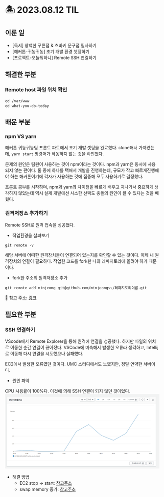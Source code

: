 # 🏝️ 2023.08.12 TIL
## 이룬 일
- [독서] 창백한 푸른점 & 츠바키 문구점 필사하기
- [해커톤-귀농귀농] 초기 개발 환경 셋팅하기
- [프로젝트-오늘뭐하니] Remote SSH 연결하기
## 해결한 부분
### Remote host 파일 위치 확인
```
cd /var/www
cd what-you-do-today
```
## 배운 부분
### npm VS yarn
해커톤 귀농귀농팀 프론트 파트에서 초기 개발 셋팅을 완료했다. clone해서 가져왔는데, `yarn start` 명령어가 작동하지 않는 것을 확인했다.

문제의 원인은 팀원이 사용하는 것이 npm이라는 것이다. npm과 yarn은 동시에 사용되지 않는 편이다. 둘 중에 하나를 택해서 개발을 진행하는데, 규모가 작고 빠르게진행해야 하는 해커톤이기에 각자가 사용하는 것에 집중해 모두 사용하기로 결정했다.

프론트 공부를 시작하며, npm과 yarn의 차이점을 빠르게 배우고 지나가서 중요하게 생각하지 않았는데 역시 실제 개발에선 사소한 선택도 충돌의 원인이 될 수 있다는 것을 배웠다.
### 원격저장소 추가하기
Remote SSH로 원격 접속을 성공했다. 
- 작업환경을 살펴보기
```
git remote -v
```
해당 서버에 어떠한 원격장치들이 연결되어 있는지를 확인할 수 있는 것이다. 이제 내 원격장치의 연결이 필요하다. 작업한 코드를 fork한 나의 레파지토리에 올려야 하기 때문이다.
- fork한 주소의 원격저장소 추가
```
git remote add minjeong git@github.com/minjeongss/레파지토리이름.git
```
 📌 참고 주소: [링크](https://velog.io/@adguy/git-%EC%97%AC%EB%9F%AC%EA%B0%9C-%EC%9B%90%EA%B2%A9-%EC%A0%80%EC%9E%A5%EC%86%8C-%EC%82%AC%EC%9A%A9%ED%95%B4%EC%84%9C-%ED%94%84%EB%A1%9C%EC%A0%9D%ED%8A%B8-%ED%95%9C%EA%B0%9C%EC%97%90-%EC%97%B0%EA%B2%B0%ED%95%98%EA%B8%B0)
## 필요한 부분
### SSH 연결하기
VScode에서 Remote Explorer을 통해 원격에 연결을 성공했다. 하지만 파일의 위치로 이동한 순간 연결이 끊어졌다. VSCode에 미숙해서 발생한 오류라 생각하고, Intellij로 이동해 다시 연결을 시도했으나 실패했다.

EC2에서 발생한 오류였던 것이다. UMC 스터디에서도 느꼈지만, 정말 연약한 서버이다.

- 원인 파악

CPU 사용률이 100%다. 이것에 의해 SSH 연결이 되지 않던 것이었다.
![Alt text](.\image\230812.png)

- 해결 방법
    - EC2 stop -> start: [참고주소](https://nan-sso-gong.tistory.com/32)
    - swap memory 증가: [참고주소](https://white-world.tistory.com/408)